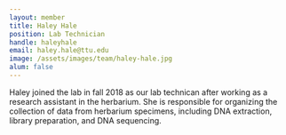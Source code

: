 ```yaml
---
layout: member
title: Haley Hale
position: Lab Technician
handle: haleyhale
email: haley.hale@ttu.edu
image: /assets/images/team/haley-hale.jpg
alum: false
---
```


Haley joined the lab in fall 2018 as our lab technican after working as a research assistant in the herbarium. She is responsible for organizing the collection of data from herbarium specimens, including DNA extraction, library preparation, and DNA sequencing. 
